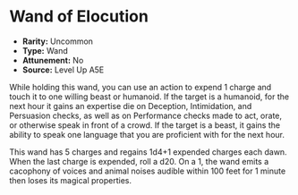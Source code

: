 
# Wand of Elocution

* **Rarity:** Uncommon
* **Type:** Wand
* **Attunement:** No
* **Source:** Level Up A5E


While holding this wand, you can use an action to expend 1 charge and touch it to one willing beast or humanoid. If the target is a humanoid, for the next hour it gains an expertise die on Deception, Intimidation, and Persuasion checks, as well as on Performance checks made to act, orate, or otherwise speak in front of a crowd. If the target is a beast, it gains the ability to speak one language that you are proficient with for the next hour.

This wand has 5 charges and regains 1d4+1 expended charges each dawn. When the last charge is expended, roll a d20\. On a 1, the wand emits a cacophony of voices and animal noises audible within 100 feet for 1 minute then loses its magical properties.
